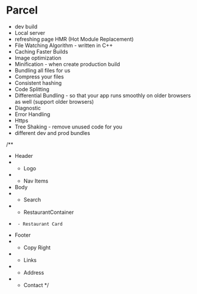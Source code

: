 # Parcel
- dev build
- Local server
- refreshing page HMR (Hot Module Replacement)
- File Watching Algorithm - written in C++
- Caching Faster Builds
- Image optimization
- Minification - when create production build
- Bundling all files for us
- Compress your files
- Consistent hashing
- Code Splitting
- Differential Bundling - so that your app runs smoothly on older browsers as well (support older browsers)
- Diagnostic
- Error Handling
- Https
- Tree Shaking - remove unused code for you
- different dev and prod bundles


/**
 * Header
 *  - Logo
 *  - Nav Items
 * Body
 *  - Search
 *  - RestaurantContainer
 *      - Restaurant Card
 * Footer
 *  - Copy Right
 *  - Links
 *  - Address
 *  - Contact
 */
